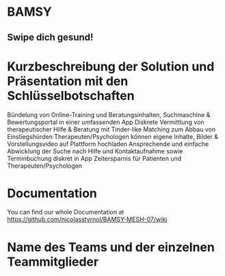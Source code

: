 # BAMSY
## Swipe dich gesund!
# Kurzbeschreibung der Solution und Präsentation mit den Schlüsselbotschaften
Bündelung von Online-Training und Beratungsinhalten, Suchmaschine & Bewertungsportal in einer umfassenden App
Diskrete Vermittlung von therapeutischer Hilfe & Beratung mit Tinder-like Matching zum Abbau von Einstiegshürden
Therapeuten/Psychologen können eigene Inhalte, Bilder & Vorstellungsvideo auf Plattform hochladen 
Ansprechende und einfache Abwicklung der Suche nach Hilfe und Kontaktaufnahme sowie Terminbuchung diskret in App 
Zeitersparnis für Patienten und Therapeuten/Psychologen


# Documentation
You can find our whole Documentation at https://github.com/nicolasstyrnol/BAMSY-MESH-07/wiki

# Name des Teams und der einzelnen Teammitglieder
